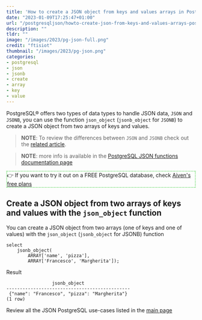 ```yaml
---
title: 'How to create a JSON object from keys and values arrays in PostgreSQL®?'
date: "2023-01-09T17:25:47+01:00"
url: "/postgresqljson/howto-create-json-from-keys-and-values-arrays-postgresql"
description: ""
tldr: ""
image: "/images/2023/pg-json-full.png"
credit: "ftisiot"
thumbnail: "/images/2023/pg-json.png"
categories:
- postgresql
- json
- jsonb
- create
- array
- key
- value
---
```


PostgreSQL® offers two types of data types to handle JSON data, `JSON` and `JSONB`, you can use the function `json_object` (`jsonb_object` for `JSONB`) to create a JSON object from two arrays of keys and values.

<!--more-->

> **NOTE**: To review the differences between `JSON` and `JSONB` check out the [related article](/postgresqljson/what-are-the-differences-json-jsonb-postgresql).

> **NOTE**: more info is available in the [PostgreSQL JSON functions documentation page](https://www.postgresql.org/docs/current/functions-json.html)

<p style="border:2px dotted #77dd77;"> 👉 If you want to try it out on a FREE PostgreSQL database, check <a href="https://console.aiven.io/signup">Aiven's free plans</a></p>

## Create a JSON object from two arrays of keys and values with the `json_object` function

You can create a JSON object from two arrays (one of keys and one of values) with the `json_object` (`jsonb_object` for JSONB) function

```
select 
    jsonb_object(
        ARRAY['name', 'pizza'], 
        ARRAY['Francesco', 'Margherita']);
```

Result

```
                 jsonb_object
----------------------------------------------
 {"name": "Francesco", "pizza": "Margherita"}
(1 row)
```

Review all the JSON PostgreSQL use-cases listed in the [main page](/postgresqljson/main)
